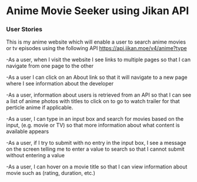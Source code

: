 # Anime Movie Seeker using Jikan API


### User Stories 
This is my anime website which will enable a user to search anime movies or tv episodes using the following API https://api.jikan.moe/v4/anime?type

-As a user, when I visit the website I see links to multiple pages so that I can navigate from one page to the other

-As a user I can click on an About link so that it will navigate to a new page where I see information about the developer

-As a user, information about users is retrieved from an API so that I can see a list of anime photos with titles to click on to go to watch trailer for that perticle anime if applicable.

-As a user, I can type in an input box and search for movies based on the input, (e.g. movie or TV) so that more information about what content is available appears

-As a user, if I try to submit with no entry in the input box, I see a message on the screen telling me to enter a value to search so that I cannot submit without entering a value

-As a user, I can hover on a movie title  so that I can view information about movie such as (rating, duration, etc.)
